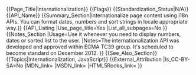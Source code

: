 {{Page_Title|Internationalization}}
{{Flags}}
{{Standardization_Status|N/A}}
{{API_Name}}
{{Summary_Section|Internationalize page content using i18n APIs. You can format dates, numbers and sort strings in locale appropriate way.}}
{{API_Listing
|Use_page_title=Yes
|List_all_subpages=No
}}
{{Notes_Section
|Usage=Use it whenever you need to display numbers, dates or sorted list to the user.
|Notes=The internationalization API was developed and approved within ECMA TC39 group. It's scheduled to become standard on December 2012.
}}
{{See_Also_Section}}
{{Topics|Internationalization, JavaScript}}
{{External_Attribution
|Is_CC-BY-SA=No
|MDN_link=
|MSDN_link=
|HTML5Rocks_link=
}}